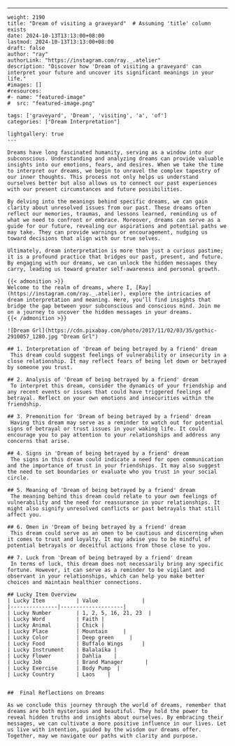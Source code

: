 ---
    weight: 2190
    title: "Dream of visiting a graveyard"  # Assuming 'title' column exists
    date: 2024-10-13T13:13:00+08:00
    lastmod: 2024-10-13T13:13:00+08:00
    draft: false
    author: "ray"
    authorLink: "https://instagram.com/ray._.atelier"
    description: "Discover how 'Dream of visiting a graveyard' can interpret your future and uncover its significant meanings in your life."
    #images: []
    #resources:
    #- name: "featured-image"
    #  src: "featured-image.png"
    
    tags: ['graveyard', 'Dream', 'visiting', 'a', 'of']
    categories: ["Dream Interpretation"]
    
    lightgallery: true
    ---
    
    Dreams have long fascinated humanity, serving as a window into our subconscious. Understanding and analyzing dreams can provide valuable insights into our emotions, fears, and desires. When we take the time to interpret our dreams, we begin to unravel the complex tapestry of our inner thoughts. This process not only helps us understand ourselves better but also allows us to connect our past experiences with our present circumstances and future possibilities.
    
    By delving into the meanings behind specific dreams, we can gain clarity about unresolved issues from our past. These dreams often reflect our memories, traumas, and lessons learned, reminding us of what we need to confront or embrace. Moreover, dreams can serve as a guide for our future, revealing our aspirations and potential paths we may take. They can provide warnings or encouragement, nudging us toward decisions that align with our true selves.
    
    Ultimately, dream interpretation is more than just a curious pastime; it is a profound practice that bridges our past, present, and future. By engaging with our dreams, we can unlock the hidden messages they carry, leading us toward greater self-awareness and personal growth.
    
    {{< admonition >}}
    Welcome to the realm of dreams, where I, [Ray](https://instagram.com/ray._.atelier), explore the intricacies of dream interpretation and meaning. Here, you’ll find insights that bridge the gap between your subconscious and conscious mind. Join me on a journey to uncover the hidden messages in your dreams.
    {{< /admonition >}}
    
    ![Dream Grl](https://cdn.pixabay.com/photo/2017/11/02/03/35/gothic-2910057_1280.jpg "Dream Grl")
    
    ## 1. Interpretation of 'Dream of being betrayed by a friend' dream
     This dream could suggest feelings of vulnerability or insecurity in a close relationship. It may reflect fears of being let down or betrayed by someone you trust.
    
    ## 2. Analysis of 'Dream of being betrayed by a friend' dream
     To interpret this dream, consider the dynamics of your friendship and any recent events or issues that could have triggered feelings of betrayal. Reflect on your own emotions and insecurities within the friendship.
    
    ## 3. Premonition for 'Dream of being betrayed by a friend' dream
     Having this dream may serve as a reminder to watch out for potential signs of betrayal or trust issues in your waking life. It could encourage you to pay attention to your relationships and address any concerns that arise.
    
    ## 4. Signs in 'Dream of being betrayed by a friend' dream
     The signs in this dream could indicate a need for open communication and the importance of trust in your friendships. It may also suggest the need to set boundaries or evaluate who you trust in your social circle.
    
    ## 5. Meaning of 'Dream of being betrayed by a friend' dream
     The meaning behind this dream could relate to your own feelings of vulnerability and the need for reassurance in your relationships. It might also signify unresolved conflicts or past betrayals that still affect you.
    
    ## 6. Omen in 'Dream of being betrayed by a friend' dream
     This dream could serve as an omen to be cautious and discerning when it comes to trust and loyalty. It may advise you to be mindful of potential betrayals or deceitful actions from those close to you.
    
    ## 7. Luck from 'Dream of being betrayed by a friend' dream
     In terms of luck, this dream does not necessarily bring any specific fortune. However, it can serve as a reminder to be vigilant and observant in your relationships, which can help you make better choices and maintain healthier connections.
    
    ## Lucky Item Overview
    | Lucky Item          | Value              |
    |---------------|--------------------|
    | Lucky Number        | 1, 2, 5, 16, 21, 23  |
    | Lucky Word          | Faith |
    | Lucky Animal        | Chick |
    | Lucky Place         | Mountain     |
    | Lucky Color         | Deep green     |
    | Lucky Food          | Buffalo Wings      |
    | Lucky Instrument    | Balalaika |
    | Lucky Flower        | Dahlia    |
    | Lucky Job           | Brand Manager       |
    | Lucky Exercise      | Body Pump  |
    | Lucky Country       | Laos    |
    
    
    ##  Final Reflections on Dreams
    
    As we conclude this journey through the world of dreams, remember that dreams are both mysterious and beautiful. They hold the power to reveal hidden truths and insights about ourselves. By embracing their messages, we can cultivate a more positive influence in our lives. Let us live with intention, guided by the wisdom our dreams offer. Together, may we navigate our paths with clarity and purpose.
    